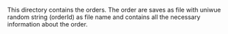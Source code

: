 This directory contains the orders. The order are saves as file with uniwue random string (orderId) as file name and contains all the necessary information about the order.
